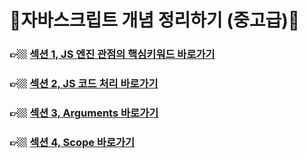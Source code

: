 # 🌟자바스크립트 개념 정리하기 (중고급)🌟

### 👉🏼 <a href="./SECTION01/readme.md">섹션 1, JS 엔진 관점의 핵심키워드 바로가기</a><br/>

### 👉🏼 <a href="./SECTION02/readme.md">섹션 2, JS 코드 처리 바로가기</a><br/>

### 👉🏼 <a href="./SECTION03/readme.md">섹션 3, Arguments 바로가기</a><br/>

### 👉🏼 <a href="./SECTION04/readme.md">섹션 4, Scope 바로가기</a><br/>
